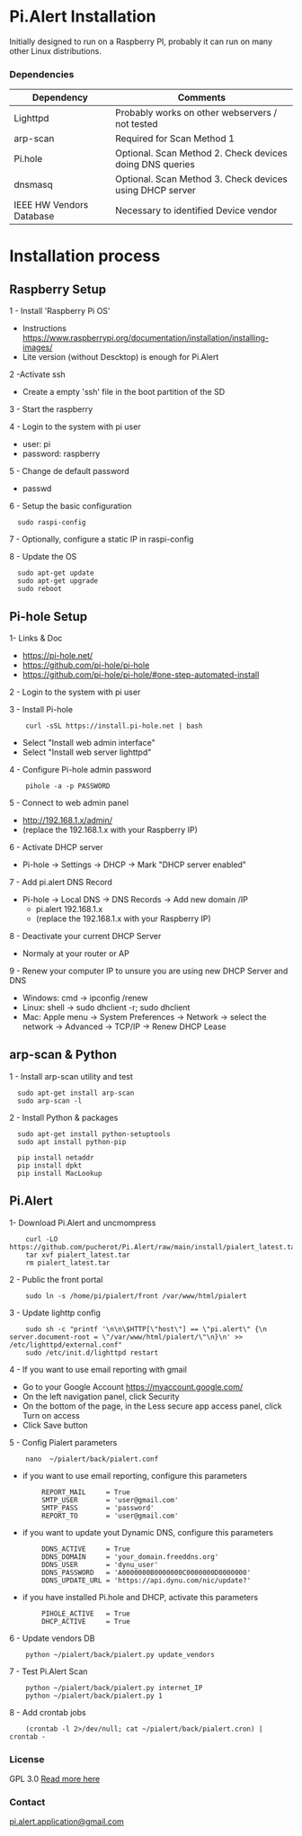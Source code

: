 # Pi.Alert Installation
<!--- --------------------------------------------------------------------- --->
Initially designed to run on a Raspberry PI, probably it can run on many other
Linux distributions.

### Dependencies
  | Dependency               | Comments                                                 |
  | ------------------------ | -------------------------------------------------------- |
  | Lighttpd                 | Probably works on other webservers / not tested          |
  | arp-scan                 | Required for Scan Method 1                               |
  | Pi.hole                  | Optional. Scan Method 2. Check devices doing DNS queries |
  | dnsmasq                  | Optional. Scan Method 3. Check devices using DHCP server |
  | IEEE HW Vendors Database | Necessary to identified Device vendor                    |

# Installation process
<!--- --------------------------------------------------------------------- --->

## Raspberry Setup
<!--- --------------------------------------------------------------------- --->
1 - Install 'Raspberry Pi OS'
  - Instructions https://www.raspberrypi.org/documentation/installation/installing-images/
  - Lite version (without Descktop) is enough for Pi.Alert

2 -Activate ssh
  - Create a empty 'ssh' file in the boot partition of the SD

3 - Start the raspberry

4 - Login to the system with pi user
  - user: pi
  - password: raspberry

5 - Change de default password
  - passwd

6 - Setup the basic configuration
```
  sudo raspi-config
```

7 - Optionally, configure a static IP in raspi-config

8 - Update the OS
```
  sudo apt-get update
  sudo apt-get upgrade
  sudo reboot
```

## Pi-hole Setup
<!--- --------------------------------------------------------------------- --->
1- Links & Doc
  - https://pi-hole.net/
  - https://github.com/pi-hole/pi-hole
  - https://github.com/pi-hole/pi-hole/#one-step-automated-install

2 - Login to the system with pi user

3 - Install Pi-hole
```
    curl -sSL https://install.pi-hole.net | bash
```
  - Select "Install web admin interface"
  - Select "Install web server lighttpd"

4 - Configure Pi-hole admin password
```
    pihole -a -p PASSWORD
```

5 - Connect to web admin panel
  - http://192.168.1.x/admin/
  - (replace the 192.168.1.x with your Raspberry IP)

6 - Activate DHCP server
  - Pi-hole -> Settings -> DHCP -> Mark "DHCP server enabled"

7 - Add pi.alert DNS Record
  - Pi-hole -> Local DNS -> DNS Records -> Add new domain /IP
    - pi.alert    192.168.1.x
    - (replace the 192.168.1.x with your Raspberry IP)

8 - Deactivate your current DHCP Server
  - Normaly at your router or AP

9 - Renew your computer IP to unsure you are using new DHCP Server and DNS
  - Windows: cmd -> ipconfig /renew
  - Linux: shell -> sudo dhclient -r; sudo dhclient
  - Mac: Apple menu -> System Preferences -> Network -> select the network -> Advanced -> TCP/IP -> Renew DHCP Lease

## arp-scan & Python
<!--- --------------------------------------------------------------------- --->
1 - Install arp-scan utility and test
```
  sudo apt-get install arp-scan
  sudo arp-scan -l
```

2 - Install Python & packages
```
  sudo apt-get install python-setuptools
  sudo apt install python-pip

  pip install netaddr
  pip install dpkt
  pip install MacLookup
```


## Pi.Alert
<!--- --------------------------------------------------------------------- --->
1- Download Pi.Alert and uncmompress
```
    curl -LO https://github.com/pucherot/Pi.Alert/raw/main/install/pialert_latest.tar
    tar xvf pialert_latest.tar
    rm pialert_latest.tar
```

2 - Public the front portal
```
    sudo ln -s /home/pi/pialert/front /var/www/html/pialert
```

3 - Update lighttp config
```
    sudo sh -c "printf '\n\n\$HTTP[\"host\"] == \"pi.alert\" {\n  server.document-root = \"/var/www/html/pialert/\"\n}\n' >> /etc/lighttpd/external.conf"
    sudo /etc/init.d/lighttpd restart
```

4 - If you want to use email reporting with gmail
  - Go to your Google Account https://myaccount.google.com/
  - On the left navigation panel, click Security
  - On the bottom of the page, in the Less secure app access panel, click Turn on access
  - Click Save button

5 - Config Pialert parameters
```
    nano  ~/pialert/back/pialert.conf
```
  - if you want to use email reporting, configure this parameters
```
        REPORT_MAIL     = True
        SMTP_USER       = 'user@gmail.com'
        SMTP_PASS       = 'password'
        REPORT_TO       = 'user@gmail.com'
```

  - if you want to update yout Dynamic DNS, configure this parameters
```
        DDNS_ACTIVE     = True
        DDNS_DOMAIN     = 'your_domain.freeddns.org'
        DDNS_USER       = 'dynu_user'
        DDNS_PASSWORD   = 'A0000000B0000000C0000000D0000000'
        DDNS_UPDATE_URL = 'https://api.dynu.com/nic/update?'
```

  - if you have installed Pi.hole and DHCP, activate this parameters
```
        PIHOLE_ACTIVE   = True
        DHCP_ACTIVE     = True
```

6 - Update vendors DB
```
    python ~/pialert/back/pialert.py update_vendors
```

7 - Test Pi.Alert Scan
```
    python ~/pialert/back/pialert.py internet_IP
    python ~/pialert/back/pialert.py 1
```

8 - Add crontab jobs
```
    (crontab -l 2>/dev/null; cat ~/pialert/back/pialert.cron) | crontab -
```

### License
  GPL 3.0
  [Read more here](LICENSE.txt)

### Contact
  pi.alert.application@gmail.com
